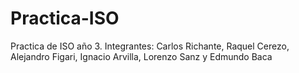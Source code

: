 # Practica-ISO
Practica de ISO año 3. Integrantes: Carlos Richante, Raquel Cerezo, Alejandro Figari, Ignacio Arvilla, Lorenzo Sanz y Edmundo Baca
